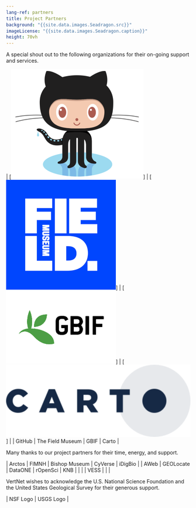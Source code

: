 ```yaml
---
lang-ref: partners
title: Project Partners
background: "{{site.data.images.Seadragon.src}}"
imageLicense: "{{site.data.images.Seadragon.caption}}"
height: 70vh
---
```


A special shout out to the following organizations for their on-going support and services.

| [![](/assets/images/GitHub-Octocat-361x300.png)] | [![](/assets/images/field-museum-logo-300x300.png)] | [![](/assets/images/GBIF-2015-300x199.png)] | [![](/assets/images/CARTO-logo-positive-767x300.png)] |
| GitHub | The Field Museum | GBIF | Carto |


Many thanks to our project partners for their time, energy, and support.

| Arctos | FlMNH | Bishop Museum | CyVerse | iDigBio |
| AWeb | GEOLocate | DataONE | rOpenSci | KNB |
| | | VESS | | |

VertNet wishes to acknowledge the U.S. National Science Foundation and the United States Geological Survey for their generous support.

| NSF Logo | USGS Logo |
